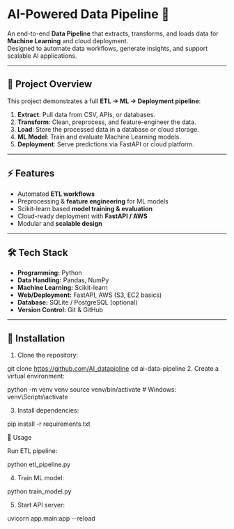 # AI-Powered Data Pipeline 🚀

An end-to-end **Data Pipeline** that extracts, transforms, and loads data for **Machine Learning** and cloud deployment.  
Designed to automate data workflows, generate insights, and support scalable AI applications.

---

## 🧩 Project Overview
This project demonstrates a full **ETL → ML → Deployment pipeline**:
1. **Extract**: Pull data from CSV, APIs, or databases.
2. **Transform**: Clean, preprocess, and feature-engineer the data.
3. **Load**: Store the processed data in a database or cloud storage.
4. **ML Model**: Train and evaluate Machine Learning models.
5. **Deployment**: Serve predictions via FastAPI or cloud platform.

---

## ⚡ Features
- Automated **ETL workflows**  
- Preprocessing & **feature engineering** for ML models  
- Scikit-learn based **model training & evaluation**  
- Cloud-ready deployment with **FastAPI / AWS**  
- Modular and **scalable design**  

---

## 🛠️ Tech Stack
- **Programming:** Python  
- **Data Handling:** Pandas, NumPy  
- **Machine Learning:** Scikit-learn  
- **Web/Deployment:** FastAPI, AWS (S3, EC2 basics)  
- **Database:** SQLite / PostgreSQL (optional)  
- **Version Control:** Git & GitHub  

---

## 📂 Installation
1. Clone the repository:
   
git clone https://github.com/AI_datapipline
cd ai-data-pipeline
2. Create a virtual environment:

python -m venv venv
source venv/bin/activate  # Windows: venv\Scripts\activate


3. Install dependencies:

pip install -r requirements.txt

🚀 Usage

Run ETL pipeline:

python etl_pipeline.py


4. Train ML model:

python train_model.py


5. Start API server:

uvicorn app.main:app --reload
